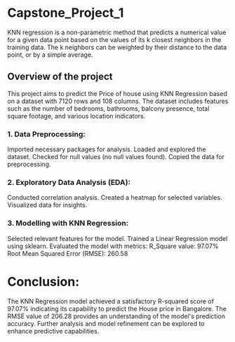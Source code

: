 # Capstone_Project_1
KNN regression is a non-parametric method that predicts a numerical value for a given data point based on the values of its k closest neighbors in the training data. The k neighbors can be weighted by their distance to the data point, or by a simple average.
## Overview of the project
This project aims to predict the Price of house using  KNN Regression based on a dataset with 7120 rows and 108 columns. The dataset includes features such as the number of bedrooms, bathrooms, balcony presence, total square footage, and various location indicators.
### 1. Data Preprocessing:
Imported necessary packages for analysis. Loaded and explored the dataset. Checked for null values (no null values found). Copied the data for preprocessing.
### 2. Exploratory Data Analysis (EDA):
Conducted correlation analysis. Created a heatmap for selected variables. Visualized data for insights.
### 3. Modelling with KNN Regression:
Selected relevant features for the model. Trained a Linear Regression model using sklearn. Evaluated the model with metrics:
R_Square value: 97.07%
Root Mean Squared Error (RMSE): 260.58
# Conclusion:
The KNN Regression model achieved a satisfactory R-squared score of 97.07% indicating its capability to predict the House price in Bangalore. The RMSE value of 206.28 provides an understanding of the model's prediction accuracy. Further analysis and model refinement can be explored to enhance predictive capabilities.

